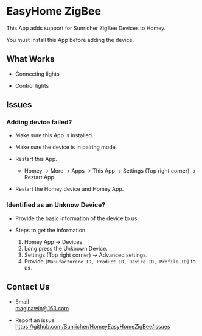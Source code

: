 # EasyHome ZigBee

This App adds support for Sunricher ZigBee Devices to Homey.  

You must install this App before adding the device.

## What Works

* Connecting lights

* Control lights

## Issues

### Adding device failed?

* Make sure this App is installed.  

* Make sure the device is in pairing mode.

* Restart this App.  

  - Homey -> More -> Apps -> This App -> Settings (Top right corner) -> Restart App

* Restart the Homey device and Homey App.  

### Identified as an Unknow Device?

* Provide the basic information of the device to us.  

* Steps to get the information.  

  1. Homey App -> Devices. 
  2. Long press the Unknown Device.
  3. Settings (Top right corner) -> Advanced settings.
  4. Provide `[Manufacturere ID, Product ID, Device ID, Profile ID]` to us.

## Contact Us

* Email  
  maginawin@163.com

* Report an issue  
  https://github.com/Sunricher/HomeyEasyHomeZigBee/issues


